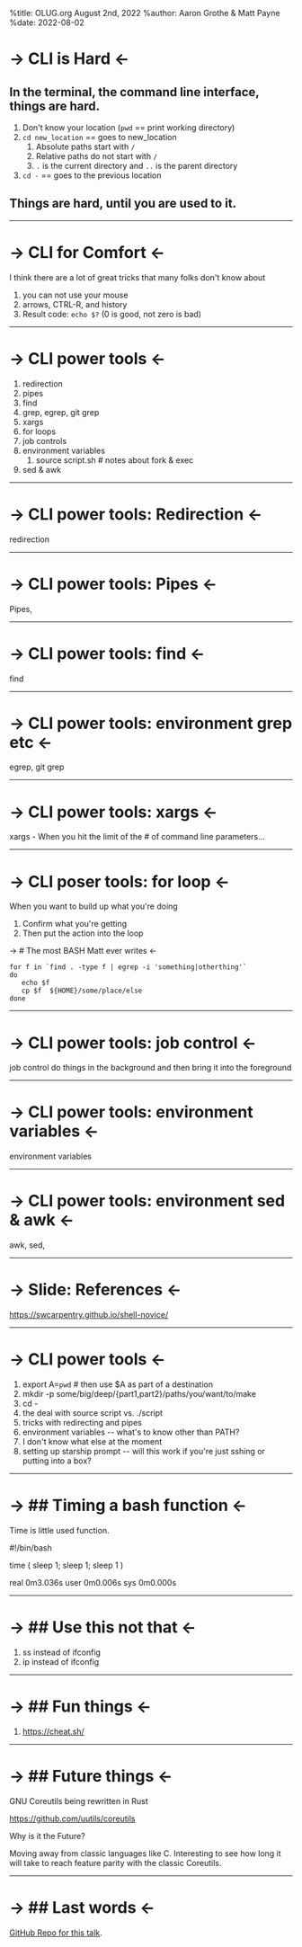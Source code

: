%title: OLUG.org August 2nd, 2022
%author: Aaron Grothe & Matt Payne
%date: 2022-08-02

-> CLI is Hard <-
=========

## In the terminal, the command line interface, things are hard.
1. Don't know your location (`pwd` == print working directory)
2. `cd new_location` == goes to new_location
   1. Absolute paths start with `/`
   1. Relative paths do not start with `/`
   1. `.` is the current directory and `..` is the parent directory
3. `cd -` == goes to the previous location

## Things are hard, until you are used to it.

-------------------------------------------------
-> CLI for Comfort <-
=========

I think there are a lot of great tricks that many folks don't know about

1. you can not use your mouse
1. arrows, CTRL-R, and history
1. Result code: `echo $?` (0 is good, not zero is bad)

-------------------------------------------------
-> CLI power tools <-
=========
1. redirection
2. pipes
3. find
4. grep, egrep, git grep
5. xargs
6. for loops
7. job controls
8. environment variables
   1. source script.sh  # notes about fork & exec
9. sed & awk


-------------------------------------------------
-> CLI power tools: Redirection <-
=========
redirection

-------------------------------------------------
-> CLI power tools: Pipes <-
=========
Pipes, 

-------------------------------------------------
-> CLI power tools: find <-
=========
find

-------------------------------------------------
-> CLI power tools: environment grep etc <-
=========
egrep, git grep

-------------------------------------------------
-> CLI power tools: xargs <-
=========
xargs - When you hit the limit of the # of command line parameters... 

-------------------------------------------------
-> CLI poser tools: for loop <-
=========
When you want to build up what you're doing
1. Confirm what you're getting
2. Then put the action into the loop

-> # The most BASH Matt ever writes <-

```
for f in `find . -type f | egrep -i 'something|otherthing'`
do 
   echo $f
   cp $f  ${HOME}/some/place/else
done
```

-------------------------------------------------
-> CLI power tools: job control <-
=========
job control do things in the background and then bring it into the foreground



-------------------------------------------------
-> CLI power tools: environment variables <-
=========
environment variables

-------------------------------------------------
-> CLI power tools: environment sed & awk <-
=========
awk, sed, 


-------------------------------------------------

-> Slide: References <-
=========
https://swcarpentry.github.io/shell-novice/

-------------------------------------------------
-> CLI power tools <-
=========

1. export A=`pwd`  # then use $A as part of a destination
2. mkdir -p some/big/deep/{part1,part2}/paths/you/want/to/make
3. cd -
4. the deal with source script vs. ./script
5. tricks with redirecting and pipes
6. environment variables -- what's to know other than PATH?
7. I don't know what else at the moment
8. setting up starship prompt -- will this work if you're just sshing or putting into a box?


-------------------------------------------------
-> ## Timing a bash function <-
=========

Time is little used function.

#!/bin/bash

time ( sleep 1; sleep 1; sleep 1 )

real    0m3.036s
user    0m0.006s
sys     0m0.000s

-------------------------------------------------
-> ## Use this not that <-
=========

1. ss instead of ifconfig
1. ip instead of ifconfig

-------------------------------------------------
-> ## Fun things <-
=========

1. https://cheat.sh/


-------------------------------------------------
-> ## Future things <-
=========

GNU Coreutils being rewritten in Rust

https://github.com/uutils/coreutils

Why is it the Future?

Moving away from classic languages like C. Interesting to see how long it will take to reach feature parity with the classic Coreutils.


-------------------------------------------------
-> ## Last words <-
=========

[GitHub Repo for this talk](https://github.com/adm2022/OLUG_August_2022).

